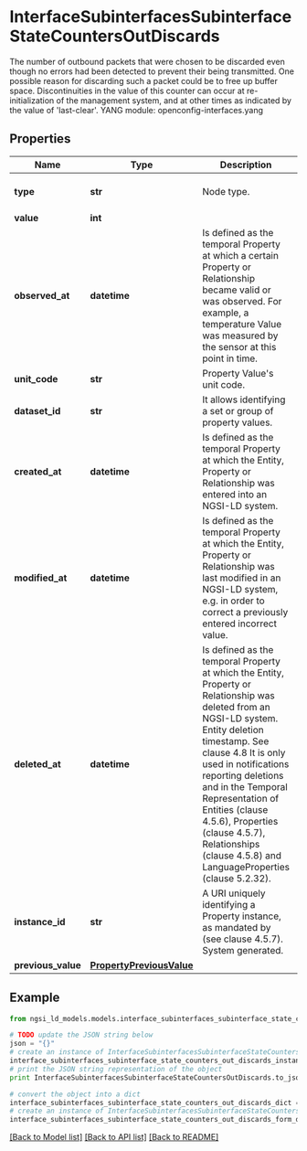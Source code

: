 # InterfaceSubinterfacesSubinterfaceStateCountersOutDiscards

The number of outbound packets that were chosen to be discarded even though no errors had been detected to prevent their being transmitted. One possible reason for discarding such a packet could be to free up buffer space.  Discontinuities in the value of this counter can occur at re-initialization of the management system, and at other times as indicated by the value of 'last-clear'.  YANG module: openconfig-interfaces.yang 

## Properties

Name | Type | Description | Notes
------------ | ------------- | ------------- | -------------
**type** | **str** | Node type.  | [optional] [default to 'Property']
**value** | **int** |  | 
**observed_at** | **datetime** | Is defined as the temporal Property at which a certain Property or Relationship became valid or was observed. For example, a temperature Value was measured by the sensor at this point in time.  | [optional] 
**unit_code** | **str** | Property Value&#39;s unit code.  | [optional] 
**dataset_id** | **str** | It allows identifying a set or group of property values.  | [optional] 
**created_at** | **datetime** | Is defined as the temporal Property at which the Entity, Property or Relationship was entered into an NGSI-LD system.  | [optional] [readonly] 
**modified_at** | **datetime** | Is defined as the temporal Property at which the Entity, Property or Relationship was last modified in an NGSI-LD system, e.g. in order to correct a previously entered incorrect value.  | [optional] [readonly] 
**deleted_at** | **datetime** | Is defined as the temporal Property at which the Entity, Property or Relationship was deleted from an NGSI-LD system.  Entity deletion timestamp. See clause 4.8 It is only used in notifications reporting deletions and in the Temporal Representation of Entities (clause 4.5.6), Properties (clause 4.5.7), Relationships (clause 4.5.8) and LanguageProperties (clause 5.2.32).  | [optional] [readonly] 
**instance_id** | **str** | A URI uniquely identifying a Property instance, as mandated by (see clause 4.5.7). System generated.  | [optional] [readonly] 
**previous_value** | [**PropertyPreviousValue**](PropertyPreviousValue.md) |  | [optional] 

## Example

```python
from ngsi_ld_models.models.interface_subinterfaces_subinterface_state_counters_out_discards import InterfaceSubinterfacesSubinterfaceStateCountersOutDiscards

# TODO update the JSON string below
json = "{}"
# create an instance of InterfaceSubinterfacesSubinterfaceStateCountersOutDiscards from a JSON string
interface_subinterfaces_subinterface_state_counters_out_discards_instance = InterfaceSubinterfacesSubinterfaceStateCountersOutDiscards.from_json(json)
# print the JSON string representation of the object
print InterfaceSubinterfacesSubinterfaceStateCountersOutDiscards.to_json()

# convert the object into a dict
interface_subinterfaces_subinterface_state_counters_out_discards_dict = interface_subinterfaces_subinterface_state_counters_out_discards_instance.to_dict()
# create an instance of InterfaceSubinterfacesSubinterfaceStateCountersOutDiscards from a dict
interface_subinterfaces_subinterface_state_counters_out_discards_form_dict = interface_subinterfaces_subinterface_state_counters_out_discards.from_dict(interface_subinterfaces_subinterface_state_counters_out_discards_dict)
```
[[Back to Model list]](../README.md#documentation-for-models) [[Back to API list]](../README.md#documentation-for-api-endpoints) [[Back to README]](../README.md)


